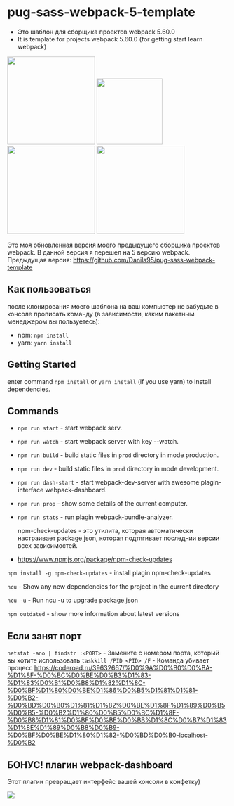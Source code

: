 # pug-sass-webpack-5-template

- Это шаблон для сборщика проектов webpack 5.60.0
- It is template for projects webpack 5.60.0 (for getting start learn webpack)

<div>
	<a href="https://webpack.js.org"><img width="200" heigth="200" src="https://webpack.js.org/assets/icon-square-big.svg"></a>
	<a href="https://sass-lang.com/"><img src="https://sass-lang.com/assets/img/logos/logo-b6e1ef6e.svg" height="150"></a>
	<a href="https://pugjs.org/api/getting-started.html"><img src="https://cdn.rawgit.com/pugjs/pug-logo/eec436cee8fd9d1726d7839cbe99d1f694692c0c/SVG/pug-final-logo-_-colour-128.svg" height="200"></a>
	<a href="https://babeljs.io/"><img src="https://cdn.worldvectorlogo.com/logos/babel-10.svg" height="200"></a>
</div>

Это моя обновленная версия моего предыдущего сборщика проектов webpack. В данной версия я перешел на 5 версию webpack.
Предыдущая версия: https://github.com/Danila95/pug-sass-webpack-template

## Как пользоваться

после клонирования моего шаблона на ваш компьютер не забудьте в консоле прописать команду (в зависимости, каким пакетным менеджером вы пользуетесь):

- npm: `npm install`
- yarn: `yarn install`

## Getting Started

enter command `npm install` or `yarn install` (if you use yarn) to install dependencies.

## Commands

- `npm run start` - start webpack serv.
- `npm run watch` - start webpack server with key --watch.
- `npm run build` - build static files in `prod` directory in mode production.
- `npm run dev` - build static files in `prod` directory in mode development.
- `npm run dash-start` - start webpack-dev-server with awesome plagin-interface webpack-dashboard.
- `npm run prop` - show some details of the current computer.
- `npm run stats` - run plagin webpack-bundle-analyzer.

  npm-check-updates - это утилита, которая автоматически настраивает package.json, которая подтягивает последнии версии всех зависимостей.

- https://www.npmjs.org/package/npm-check-updates

`npm install -g npm-check-updates` - install plagin npm-check-updates

`ncu` - Show any new dependencies for the project in the current directory

`ncu -u` - Run ncu -u to upgrade package.json

`npm outdated` - show more information about latest versions

## Если занят порт

`netstat -ano | findstr :<PORT>` - Замените <PORT> с номером порта, который вы хотите использовать
`taskkill /PID <PID> /F` - Команда убивает процесс
https://coderoad.ru/39632667/%D0%9A%D0%B0%D0%BA-%D1%8F-%D0%BC%D0%BE%D0%B3%D1%83-%D1%83%D0%B1%D0%B8%D1%82%D1%8C-%D0%BF%D1%80%D0%BE%D1%86%D0%B5%D1%81%D1%81-%D0%B2-%D0%BD%D0%B0%D1%81%D1%82%D0%BE%D1%8F%D1%89%D0%B5%D0%B5-%D0%B2%D1%80%D0%B5%D0%BC%D1%8F-%D0%B8%D1%81%D0%BF%D0%BE%D0%BB%D1%8C%D0%B7%D1%83%D1%8E%D1%89%D0%B8%D0%B9-%D0%BF%D0%BE%D1%80%D1%82-%D0%BD%D0%B0-localhost-%D0%B2

## БОНУС! плагин webpack-dashboard

Этот плагин превращает интерфейс вашей консоли в конфетку)

 <img src="https://camo.githubusercontent.com/168acfe4997e36655568a8ae6a6c08eb65f25073a58cf560aeeae1eb91d3fcc8/687474703a2f2f692e696d6775722e636f6d2f714c3664584a642e706e67">
